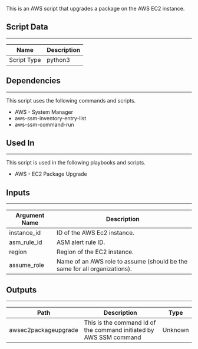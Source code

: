 This is an AWS script that upgrades a package on the AWS EC2 instance.

## Script Data

---

| **Name** | **Description** |
| --- | --- |
| Script Type | python3 |

## Dependencies

---
This script uses the following commands and scripts.

* AWS - System Manager
* aws-ssm-inventory-entry-list
* aws-ssm-command-run

## Used In

---
This script is used in the following playbooks and scripts.

* AWS - EC2 Package Upgrade

## Inputs

---

| **Argument Name** | **Description** |
| --- | --- |
| instance_id | ID of the AWS Ec2 instance. |
| asm_rule_id | ASM alert rule ID. |
| region | Region of the EC2 instance. |
| assume_role | Name of an AWS role to assume \(should be the same for all organizations\). |

## Outputs

---

| **Path** | **Description** | **Type** |
| --- | --- | --- |
| awsec2packageupgrade | This is the command Id of the command initiated by AWS SSM command | Unknown |
